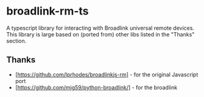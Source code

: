 # broadlink-rm-ts
A typescript library for interacting with Broadlink universal remote devices. This library is large based on (ported from)
other libs listed in the "Thanks" section.

## Thanks
- [https://github.com/lprhodes/broadlinkjs-rm] - for the original Javascript port
- [https://github.com/mjg59/python-broadlink/] - for the broadlink
